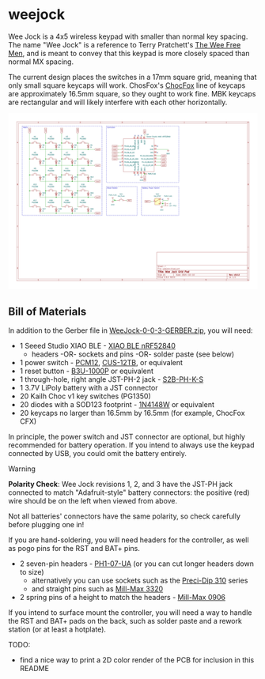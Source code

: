 weejock
=======

Wee Jock is a 4x5 wireless keypad with smaller than normal key
spacing.  The name "Wee Jock" is a reference to Terry Pratchett's
[The Wee Free Men][weefreemen], and is meant to convey that this
keypad is more closely spaced than normal MX spacing.

The current design places the switches in a 17mm square grid, meaning
that only small square keycaps will work. ChosFox's [ChocFox][chocfox]
line of keycaps are approximately 16.5mm square, so they ought to work
fine. MBK keycaps are rectangular and will likely interfere with each
other horizontally.

![wee jock schematic](weejock.svg "Wee Jock Schematic")

Bill of Materials
-----------------

In addition to the Gerber file in [WeeJock-0-0-3-GERBER.zip](gerber/WeeJock-0-0-3-GERBER.zip), you will need:
 - 1 Seeed Studio XIAO BLE - [XIAO BLE nRF52840][xiaoble]
   - headers -OR- sockets and pins -OR- solder paste (see below)
 - 1 power switch - [PCM12][pcm12], [CUS-12TB][cus12tb], or equivalent
 - 1 reset button - [B3U-1000P][b3u1000p] or equivalent
 - 1 through-hole, right angle JST-PH-2 jack - [S2B-PH-K-S][s2bphks]
 - 1 3.7V LiPoly battery with a JST connector
 - 20 Kailh Choc v1 key switches (PG1350)
 - 20 diodes with a SOD123 footprint - [1N4148W][diode1n4148w] or equivalent
 - 20 keycaps no larger than 16.5mm by 16.5mm (for example, ChocFox CFX)

In principle, the power switch and JST connector are optional, but
highly recommended for battery operation. If you intend to always use
the keypad connected by USB, you could omit the battery entirely.

> [!WARNING]
> **Polarity Check**: Wee Jock revisions 1, 2, and 3 have the JST-PH
> jack connected to match "Adafruit-style" battery connectors: the
> positive (red) wire should be on the left when viewed from above.
>
> Not all batteries' connectors have the same polarity, so check
> carefully before plugging one in!

If you are hand-soldering, you will need headers for the controller,
as well as pogo pins for the RST and BAT+ pins.
 - 2 seven-pin headers - [PH1-07-UA][ph107ua] (or you can cut longer headers down to size)
   - alternatively you can use sockets such as the [Preci-Dip 310][sockets] series
   - and straight pins such as [Mill-Max 3320][straightpins]
 - 2 spring pins of a height to match the headers - [Mill-Max 0906][pogo0906]

If you intend to surface mount the controller, you will need a way to
handle the RST and BAT+ pads on the back, such as solder paste and a
rework station (or at least a hotplate).

TODO:
 - find a nice way to print a 2D color render of the PCB for inclusion in this README

[weefreemen]: https://en.wikipedia.org/wiki/The_Wee_Free_Men "The Wee Free Men"
[chocfox]: https://chosfox.com/collections/low-profile-keycaps/products/chocfox-bow?variant=43632218767554
[xiaoble]: https://www.seeedstudio.com/Seeed-XIAO-BLE-nRF52840-p-5201.html
[pcm12]: https://www.digikey.com/en/products/detail/c-k/PCM12SMTR/1640112
[cus12tb]: https://www.digikey.com/en/products/detail/nidec-components-corporation/CUS-12TB/1124222
[b3u1000p]: https://www.digikey.com/en/products/detail/omron-electronics-inc-emc-div/B3U-1000P/1534338
[s2bphks]: https://www.digikey.com/en/products/detail/jst-sales-america-inc./S2B-PH-K-S/926626
[diode1n4148w]: https://www.digikey.com/en/products/detail/smc-diode-solutions/1N4148W/6022450
[ph107ua]: https://www.digikey.com/en/products/detail/adam-tech/PH1-07-UA/9830505
[sockets]: https://www.digikey.com/en/products/detail/preci-dip/310-87-115-41-001101/3757353
[straightpins]: https://www.digikey.com/en/products/detail/mill-max-manufacturing-corp/3320-0-00-15-00-00-03-0/4147392
[pogo0906]: https://www.digikey.com/en/products/detail/mill-max-manufacturing-corp/0906-2-15-20-75-14-11-0/1147050
